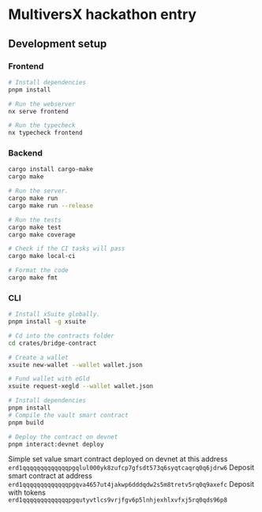 # MultiversX hackathon entry

## Development setup

### Frontend

```bash
# Install dependencies
pnpm install

# Run the webserver
nx serve frontend

# Run the typecheck
nx typecheck frontend
```

### Backend

```bash
cargo install cargo-make
cargo make

# Run the server.
cargo make run
cargo make run --release

# Run the tests
cargo make test
cargo make coverage

# Check if the CI tasks will pass
cargo make local-ci

# Format the code
cargo make fmt
```

### CLI

```bash
# Install xSuite globally.
pnpm install -g xsuite

# Cd into the contracts folder
cd crates/bridge-contract

# Create a wallet
xsuite new-wallet --wallet wallet.json

# Fund wallet with eGld
xsuite request-xegld --wallet wallet.json

# Install dependencies
pnpm install
# Compile the vault smart contract
pnpm build

# Deploy the contract on devnet
pnpm interact:devnet deploy
```

Simple set value smart contract deployed on devnet at this address `erd1qqqqqqqqqqqqqpgqlul000yk8zufcp7gfsdt573q6syqtcaqrq0q6jdrw6`
Deposit smart contract at address `erd1qqqqqqqqqqqqqpgqva4657ut4jakwp6dddqdw2s5m8tretv5rq0q9axefc`
Deposit with tokens `erd1qqqqqqqqqqqqqpgqutyvtlcs9vrjfgv6p5lnhjexhlxvfxj5rq0qds96p8`
